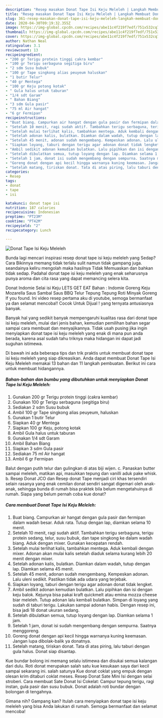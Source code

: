 ```yaml
---
description: "Resep masakan Donat Tape Isi Keju Meleleh | Langkah Membuat Donat Tape Isi Keju Meleleh Yang Lezat Sekali"
title: "Resep masakan Donat Tape Isi Keju Meleleh | Langkah Membuat Donat Tape Isi Keju Meleleh Yang Lezat Sekali"
slug: 361-resep-masakan-donat-tape-isi-keju-meleleh-langkah-membuat-donat-tape-isi-keju-meleleh-yang-lezat-sekali
date: 2020-04-30T09:19:32.355Z
image: https://img-global.cpcdn.com/recipes/abe11c4f219f7edf/751x532cq70/donat-tape-isi-keju-meleleh-foto-resep-utama.jpg
thumbnail: https://img-global.cpcdn.com/recipes/abe11c4f219f7edf/751x532cq70/donat-tape-isi-keju-meleleh-foto-resep-utama.jpg
cover: https://img-global.cpcdn.com/recipes/abe11c4f219f7edf/751x532cq70/donat-tape-isi-keju-meleleh-foto-resep-utama.jpg
author: Nathan Neal
ratingvalue: 3.1
reviewcount: 13
recipeingredient:
- "200 gr Terigu protein tinggi cakra kembar"
- "100 gr Terigu serbaguna segitiga biru"
- "2 sdm Susu bubuk"
- "100 gr Tape singkong alias peuyeum haluskan"
- "1 butir Telur"
- "40 gr Mentega"
- "100 gr Keju potong kotak"
- " Gula halus untuk taburan"
- "1/4 sdt Garam"
- " Bahan Biang"
- "3 sdm Gula pasir"
- "75 ml Air hangat"
- "6 gr Fermipan"
recipeinstructions:
- "Buat biang. Campurkan air hangat dengan gula pasir dan fermipan dalam wadah besar. Aduk rata. Tutup dengan lap, diamkan selama 10 menit."
- "Setelah 10 menit, ragi sudah aktif. Tambahkan terigu serbaguna, terigu protein sedang, telur, susu bubuk, dan tape singkong ke dalam wadah biang. Aduk dengan mixer. Gunakan kecepatan rendah."
- "Setelah mulai terlihat kalis, tambahkan mentega. Aduk kembali dengan mixer. Adonan akan mulai kalis setelah diaduk selama kurang lebih 20 menit dengan mixer."
- "Setelah adonan kalis, bulatkan. Diamkan dalam wadah, tutup dengan lap. Diamkan selama 45 menit."
- "Setelah 45 menit, adonan sudah mengembang. Kempeskan adonan. Lalu uleni sedikit. Pastikan tidak ada udara yang terjebak."
- "Siapkan loyang, taburi dengan terigu agar adonan donat tidak lengket."
- "Ambil sedikit adonan kemudian bulatkan. Lalu pipihkan dan isi dengan keju balok. Kejunya bisa pakai kraft quickmelt atau emina mozza cheese biar meleleh. Tutup adonan lalu kembali bulatkan. Simpan di loyang yang sudah di taburi terigu. Lakukan sampai adonan habis. Dengan resep ini, bisa jadi 18 donat ukuran sedang."
- "Setelah dibulatkan semua, tutup loyang dengan lap. Diamkan selama 1 jam."
- "Setelah 1 jam, donat isi sudah mengembang dengan sempurna. Saatnya menggoreng."
- "Goreng donat dengan api kecil hingga warnanya kuning keemasan. Jangan lupa dibolak-balik ya donatnya."
- "Setelah matang, tiriskan donat. Tata di atas piring, lalu taburi dengan gula halus. Donat siap disantap."
categories:
- Resep
tags:
- donat
- tape
- isi

katakunci: donat tape isi 
nutrition: 187 calories
recipecuisine: Indonesian
preptime: "PT23M"
cooktime: "PT42M"
recipeyield: "2"
recipecategory: Lunch

---
```



![Donat Tape Isi Keju Meleleh](https://img-global.cpcdn.com/recipes/abe11c4f219f7edf/751x532cq70/donat-tape-isi-keju-meleleh-foto-resep-utama.jpg)

Bunda lagi mencari inspirasi resep donat tape isi keju meleleh yang Sedap? Cara Bikinnya memang tidak terlalu sulit namun tidak gampang juga. seandainya keliru mengolah maka hasilnya Tidak Memuaskan dan bahkan tidak sedap. Padahal donat tape isi keju meleleh yang enak seharusnya punya aroma dan cita rasa yang dapat memancing selera kita.

Donat Indomie Selai isi Keju LETS GET EAT Bahan : Indomie Goreng Keju Mozarella Saus Sambal Saus BBQ Telur Tepung Tepung Roti Minyak Goreng If you found. Ini video resep pertama aku di youtube, semoga bermanfaat ya dan selamat mencoba!! Cocok Untuk Dijual ! yang ternyata antusiasnya banyak.

Banyak hal yang sedikit banyak mempengaruhi kualitas rasa dari donat tape isi keju meleleh, mulai dari jenis bahan, kemudian pemilihan bahan segar sampai cara membuat dan menyajikannya. Tidak usah pusing jika ingin menyiapkan donat tape isi keju meleleh yang enak di mana pun anda berada, karena asal sudah tahu triknya maka hidangan ini dapat jadi suguhan istimewa.


Di bawah ini ada beberapa tips dan trik praktis untuk membuat donat tape isi keju meleleh yang siap dikreasikan. Anda dapat membuat Donat Tape Isi Keju Meleleh memakai 13 bahan dan 11 langkah pembuatan. Berikut ini cara untuk membuat hidangannya.

<!--inarticleads1-->

##### Bahan-bahan dan bumbu yang dibutuhkan untuk menyiapkan Donat Tape Isi Keju Meleleh:

1. Gunakan 200 gr Terigu protein tinggi (cakra kembar)
1. Gunakan 100 gr Terigu serbaguna (segitiga biru)
1. Sediakan 2 sdm Susu bubuk
1. Ambil 100 gr Tape singkong alias peuyeum, haluskan
1. Gunakan 1 butir Telur
1. Siapkan 40 gr Mentega
1. Siapkan 100 gr Keju, potong kotak
1. Ambil  Gula halus untuk taburan
1. Gunakan 1/4 sdt Garam
1. Ambil  Bahan Biang
1. Siapkan 3 sdm Gula pasir
1. Sediakan 75 ml Air hangat
1. Ambil 6 gr Fermipan


Balut dengan putih telur dan gulingkan di atas biji wijen. c. Panaskan butter sampai meleleh, matikan api, masukkan tepung dan vanilli aduk pake whisk. b. Resep Donat JCO dan Resep donat Tape menjadi ciri khas tersendiri selain rasanya yang enak cemilan donat sendiri sangat digemari oleh anak-anak, sehingga bunda di rumah bisa praktek bila belum mengetahuinya di rumah. Siapa yang belum pernah coba kue donat? 

<!--inarticleads2-->

##### Cara membuat Donat Tape Isi Keju Meleleh:

1. Buat biang. Campurkan air hangat dengan gula pasir dan fermipan dalam wadah besar. Aduk rata. Tutup dengan lap, diamkan selama 10 menit.
1. Setelah 10 menit, ragi sudah aktif. Tambahkan terigu serbaguna, terigu protein sedang, telur, susu bubuk, dan tape singkong ke dalam wadah biang. Aduk dengan mixer. Gunakan kecepatan rendah.
1. Setelah mulai terlihat kalis, tambahkan mentega. Aduk kembali dengan mixer. Adonan akan mulai kalis setelah diaduk selama kurang lebih 20 menit dengan mixer.
1. Setelah adonan kalis, bulatkan. Diamkan dalam wadah, tutup dengan lap. Diamkan selama 45 menit.
1. Setelah 45 menit, adonan sudah mengembang. Kempeskan adonan. Lalu uleni sedikit. Pastikan tidak ada udara yang terjebak.
1. Siapkan loyang, taburi dengan terigu agar adonan donat tidak lengket.
1. Ambil sedikit adonan kemudian bulatkan. Lalu pipihkan dan isi dengan keju balok. Kejunya bisa pakai kraft quickmelt atau emina mozza cheese biar meleleh. Tutup adonan lalu kembali bulatkan. Simpan di loyang yang sudah di taburi terigu. Lakukan sampai adonan habis. Dengan resep ini, bisa jadi 18 donat ukuran sedang.
1. Setelah dibulatkan semua, tutup loyang dengan lap. Diamkan selama 1 jam.
1. Setelah 1 jam, donat isi sudah mengembang dengan sempurna. Saatnya menggoreng.
1. Goreng donat dengan api kecil hingga warnanya kuning keemasan. Jangan lupa dibolak-balik ya donatnya.
1. Setelah matang, tiriskan donat. Tata di atas piring, lalu taburi dengan gula halus. Donat siap disantap.


Kue bundar bolong ini memang selalu istimewa dan disukai semua kalangan dari dulu. Roti donat merupakan salah satu kue kesukaan saya dari kecil sampai sekarang ini. salah satunya Kue donat coklat yang empuk dengan olesan krim ditaburi coklat meses. Resep Donat Sate Mini Isi dengan selai stroberi. Cara membuat Sate Donat Isi Cokelat: Campur tepung terigu, ragi instan, gula pasir dan susu bubuk. Donat adalah roti bundar dengan bolongan di tengahnya. 

Gimana nih? Gampang kan? Itulah cara menyiapkan donat tape isi keju meleleh yang bisa Anda lakukan di rumah. Semoga bermanfaat dan selamat mencoba!
